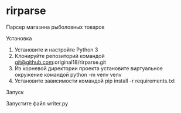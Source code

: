 # rirparse
Парсер магазина рыболовных товаров

Установка

1. Установите и настройте Python 3
2. Клонируйте репозиторий командой git@github.com:original18/rirparse.git
3. Из корневой директории проекта установите виртуальное окружение командой python -m venv venv
4. Установите зависимости командой pip install -r requirements.txt

Запуск

Запустите файл writer.py